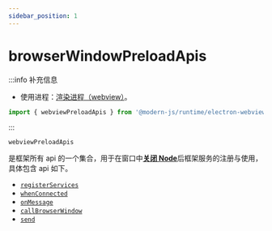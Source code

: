 ```yaml
---
sidebar_position: 1
---
```


# browserWindowPreloadApis

:::info 补充信息
* 使用进程：[渲染进程（webview）](/docs/guides/features/electron/basic#渲染进程)。

```ts
import { webviewPreloadApis } from '@modern-js/runtime/electron-webview';
```
:::


`webviewPreloadApis`

是框架所有 api 的一个集合，用于在窗口中[**关闭 Node**](/docs/guides/features/electron/develop)后框架服务的注册与使用，具体包含 api 如下。

- [`registerServices`](/docs/apis/module/runtime/electron/webview-process/index_#registerservices)
- [`whenConnected`](/docs/apis/module/runtime/electron/webview-process/index_#whenConnected)
- [`onMessage`](/docs/apis/module/runtime/electron/webview-process/index_#onMessage)
- [`callBrowserWindow`](/docs/apis/module/runtime/electron/webview-process/index_#callbrowserwindow)
- [`send`](/docs/apis/module/runtime/electron/webview-process/index_#send)
